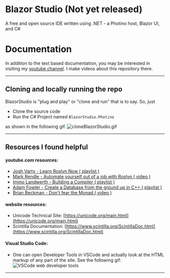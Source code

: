 # Blazor Studio (Not yet released)
A free and open source IDE written using .NET - a Photino host, Blazor UI, and C#

# Documentation
In addition to the text based documentation, you may be interested in visiting my [youtube channel](https://www.youtube.com/channel/UCzhWhqYVP40as1MFUesQM9w). I make videos about this repository there.

---

## Cloning and locally running the repo

BlazorStudio is "plug and play" or "clone and run" that is to say. So, just 
- Clone the source code 
- Run the C# Project named `BlazorStudio.Photino`

as shown in the following gif.
![cloneBlazorStudio.gif](/Images/RootREADME/cloneGif.gif)

---

## Resources I found helpful

#### youtube.com resources:
  - [Josh Varty - Learn Roslyn Now ( playlist )](https://youtube.com/playlist?list=PLxk7xaZWBdUT23QfaQTCJDG6Q1xx6uHdG)
  - [Mark Rendle - Automate yourself out of a job with Roslyn ( video )](https://www.youtube.com/watch?v=V4zqk4-LL1M)
  - [Immo Landwerth - Building a Compiler ( playlist )](https://youtube.com/playlist?list=PLRAdsfhKI4OWNOSfS7EUu5GRAVmze1t2y)
  - [Adam Fowler - Create a Database from the ground up in C++ ( playlist )](https://youtube.com/playlist?list=PLWoOSZbmib_cr7zRfAkPkoa9m2uYsYDug)
  - [Brian Beckman - Don't fear the Monad ( video )](https://www.youtube.com/watch?v=ZhuHCtR3xq8)

#### website resources:
  - Unicode Technical Site: [https://unicode.org/main.html](https://unicode.org/main.html)
  - Scintilla Documentation: [https://www.scintilla.org/ScintillaDoc.html](https://www.scintilla.org/ScintillaDoc.html)
  
#### Visual Studio Code:
  - One can open Developer Tools in VSCode and actually look at the HTML markup of any part of the site. See the following gif:
![VSCode web developer tools](/Images/RootREADME/vscodeWebtools.gif)

---
